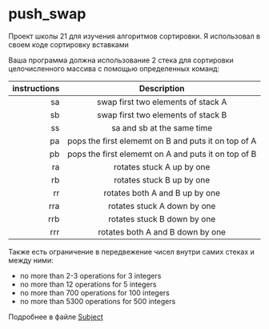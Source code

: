 # push_swap

Проект школы 21 для изучения алгоритмов сортировки. Я использовал в своем коде сортировку вставками

Ваша программа должна использование 2 стека для сортировки целочисленного массива с помощью определенных команд:

|instructions	|Description
|----:|:----:|
|sa	|swap first two elements of stack A
|sb	|swap first two elements of stack B
|ss	|sa and sb at the same time
|pa	|pops the first elememt on B and puts it on top of A
|pb	|pops the first elememt on A and puts it on top of B
|ra	|rotates stuck A up by one
|rb	|rotates stuck B up by one
|rr	|rotates both A and B up by one
|rra	|rotates stuck A down by one
|rrb	|rotates stuck B down by one
|rrr	|rotates both A and B down by one

Также есть ограничение в передвежение чисел внутри самих стеках и между ними:

- no more than 2-3 operations for 3 integers
- no more than 12 operations for 5 integers
- no more than 700 operations for 100 integers
- no more than 5300 operations for 500 integers

Подробнее в файле [Subject](https://github.com/Timur17/push_swap/blob/master/subject_push_swap.en.pdf)
